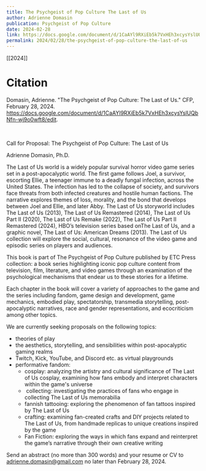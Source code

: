 ```yaml
---
title: The Psychgeist of Pop Culture The Last of Us
author: Adrienne Domasin
publication: Psychgeist of Pop Culture
date: 2024-02-28
link: https://docs.google.com/document/d/1CaAYl9RXiEb5k7VxHEh3xcysYslUQbNfn-wj9o0wft8/edit
permalink: 2024/02/28/the-psychgeist-of-pop-culture-the-last-of-us
---
```


[[2024]]

# Citation

Domasin, Adrienne. "The Psychgeist of Pop Culture: The Last of Us." CFP, February 28, 2024. https://docs.google.com/document/d/1CaAYl9RXiEb5k7VxHEh3xcysYslUQbNfn-wj9o0wft8/edit.

<br>

Call for Proposal: The Psychgeist of Pop Culture: The Last of Us

Adrienne Domasin, Ph.D.

The Last of Us world is a widely popular survival horror video game series set in a post-apocalyptic world. The first game follows Joel, a survivor, escorting Ellie, a teenager immune to a deadly fungal infection, across the United States. The infection has led to the collapse of society, and survivors face threats from both infected creatures and hostile human factions. The narrative explores themes of loss, morality, and the bond that develops between Joel and Ellie, and later Abby. The Last of Us storyworld includes The Last of Us (2013), The Last of Us Remastered (2014), The Last of Us Part II (2020), The Last of Us Remake (2022), The Last of Us Part II Remastered (2024), HBO’s television series based onThe Last of Us, and a graphic novel, The Last of Us: American Dreams (2013). The Last of Us collection will explore the social, cultural, resonance of the video game and episodic series on players and audiences.  

This book is part of The Psychgeist of Pop Culture published by ETC Press collection: a book series highlighting iconic pop culture content from television, film, literature, and video games through an examination of the psychological mechanisms that endear us to these stories for a lifetime.

Each chapter in the book will cover a variety of approaches to the game and the series including fandom, game design and development, game mechanics, embodied play, spectatorship, transmedia storytelling, post-apocalyptic narratives, race and gender representations, and ecocriticism among other topics. 

We are currently seeking proposals on the following topics:

- theories of play
- the aesthetics, storytelling, and sensibilities within post-apocalyptic gaming realms
- Twitch, Kick, YouTube, and Discord etc. as virtual playgrounds
- performative fandom: 
	- cosplay: analyzing the artistry and cultural significance of The Last of Us cosplay, examining how fans embody and interpret characters within the game's universe
	-  collecting: investigating the practices of fans who engage in collecting The Last of Us memorabilia
	- fannish tattooing: exploring the phenomenon of fan tattoos inspired by The Last of Us
	- crafting: examining fan-created crafts and DIY projects related to The Last of Us, from handmade replicas to unique creations inspired by the game
	- Fan Fiction: exploring the ways in which fans expand and reinterpret the game’s narrative through their own creative writing    

Send an abstract (no more than 300 words) and your resume or CV to adrienne.domasin@gmail.com no later than February 28, 2024.